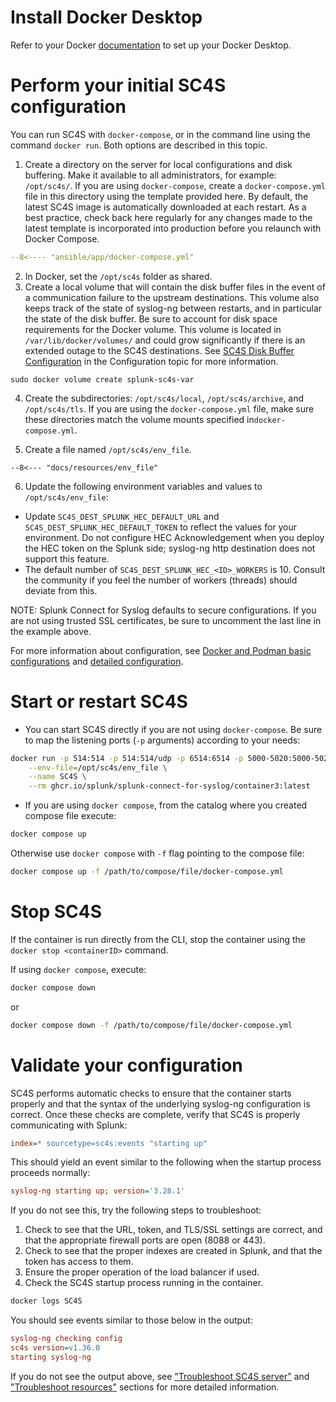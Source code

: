 
# Install Docker Desktop

Refer to your Docker [documentation](https://docs.docker.com) to set up your Docker Desktop. 

# Perform your initial SC4S configuration

You can run SC4S with `docker-compose`, or in the command line using the command `docker run`.  Both options are described in this topic.

1. Create a directory on the server for local configurations and disk buffering. Make it available to all administrators, for example:
`/opt/sc4s/`. If you are using `docker-compose`, create a `docker-compose.yml` file in this directory using the template provided here. By default, the latest SC4S image is automatically downloaded at each restart. As a best practice, check back here regularly for any changes made to the latest template is incorporated into production before you relaunch with Docker Compose.

``` yaml
--8<---- "ansible/app/docker-compose.yml"
```

2. In Docker, set the `/opt/sc4s` folder as shared.
3. Create a local volume that will contain the disk buffer files in the event of a communication
failure to the upstream destinations. This volume also keeps track of the state of syslog-ng between restarts, and in
particular the state of the disk buffer. Be sure to account for disk space requirements for the Docker volume. This volume is located in
`/var/lib/docker/volumes/` and could grow significantly if there is an extended outage to the SC4S destinations. See [SC4S Disk Buffer Configuration](../configuration.md#sc4s-disk-buffer-configuration) in the Configuration topic for more information.

```
sudo docker volume create splunk-sc4s-var
```

4. Create the subdirectories: `/opt/sc4s/local`, `/opt/sc4s/archive`, and `/opt/sc4s/tls`. If you are using the `docker-compose.yml` file, make sure these directories match the volume mounts specified in`docker-compose.yml`.

5. Create a file named `/opt/sc4s/env_file`.

```dotenv
--8<--- "docs/resources/env_file"
```
6. Update the following environment variables and values to `/opt/sc4s/env_file`:

* Update `SC4S_DEST_SPLUNK_HEC_DEFAULT_URL` and `SC4S_DEST_SPLUNK_HEC_DEFAULT_TOKEN` to reflect the values for your environment. Do not configure HEC
Acknowledgement when you deploy the HEC token on the Splunk side; syslog-ng http destination does not support this
feature. 
* The default number of `SC4S_DEST_SPLUNK_HEC_<ID>_WORKERS` is 10. Consult the community if you feel the number of workers (threads) should
deviate from this.

NOTE:  Splunk Connect for Syslog defaults to secure configurations.  If you are not using trusted SSL certificates, be sure to
uncomment the last line in the example above.

For more information about configuration, see [Docker and Podman basic configurations](./getting-started-runtime-configuration.md#docker-and-podman-basic-configurations)
and [detailed configuration](../configuration.md).

# Start or restart SC4S

* You can start SC4S directly if you are not using `docker-compose`.  Be sure to map the listening ports
(`-p` arguments) according to your needs:

```bash
docker run -p 514:514 -p 514:514/udp -p 6514:6514 -p 5000-5020:5000-5020 -p 5000-5020:5000-5020/udp \
    --env-file=/opt/sc4s/env_file \
    --name SC4S \
    --rm ghcr.io/splunk/splunk-connect-for-syslog/container3:latest
```

* If you are using `docker compose`, from the catalog where you created compose file execute:
```bash
docker compose up
```

Otherwise use `docker compose` with `-f` flag pointing to the compose file:
```bash
docker compose up -f /path/to/compose/file/docker-compose.yml
```

# Stop SC4S

If the container is run directly from the CLI, stop the container using the `docker stop <containerID>` command.

If using `docker compose`, execute:

```bash
docker compose down 
```
or 

```bash
docker compose down -f /path/to/compose/file/docker-compose.yml
```
# Validate your configuration

SC4S performs automatic checks to ensure that the container starts properly and that the syntax of the underlying syslog-ng
configuration is correct. Once these checks are complete, verify that SC4S is properly communicating with Splunk:

```ini
index=* sourcetype=sc4s:events "starting up"
```

This should yield an event similar to the following when the startup process proceeds normally:

```ini
syslog-ng starting up; version='3.28.1'
```

If you do not see this, try the following steps to troubleshoot:

1. Check to see that the URL, token, and TLS/SSL settings are correct, and that the appropriate firewall ports are open (8088 or 443).
2. Check to see that the proper indexes are created in Splunk, and that the token has access to them.
3. Ensure the proper operation of the load balancer if used.
4. Check the SC4S startup process running in the container.

```bash
docker logs SC4S
```

You should see events similar to those below in the output:

```ini
syslog-ng checking config
sc4s version=v1.36.0
starting syslog-ng
```

If you do not see the output above, see ["Troubleshoot SC4S server"](../troubleshooting/troubleshoot_SC4S_server.md)
and ["Troubleshoot resources"](../troubleshooting/troubleshoot_resources.md) sections for more detailed information.
